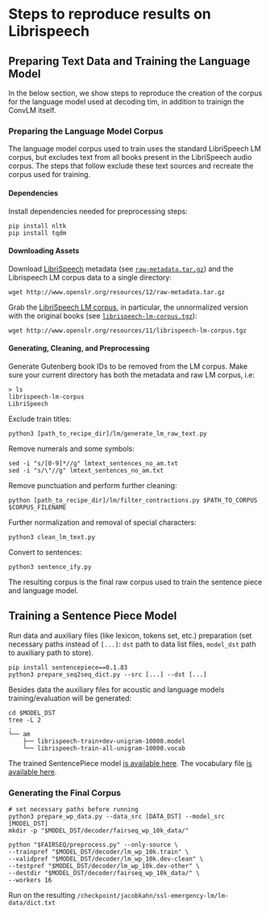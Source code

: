 # Steps to reproduce results on Librispeech

## Preparing Text Data and Training the Language Model
In the below section, we show steps to reproduce the creation of the corpus for the language model used at decoding tim, in addition to trainign the ConvLM itself.

### Preparing the Language Model Corpus

The language model corpus used to train uses the standard LibriSpeech LM corpus, but excludes text from all books present in the LibriSpeech audio corpus. The steps that follow exclude these text sources and recreate the corpus used for training.

#### Dependencies

Install dependencies needed for preprocessing steps:

```
pip install nltk
pip install tqdm
```

#### Downloading Assets

Download [LibriSpeech](http://www.openslr.org/12/) metadata (see [`raw-metadata.tar.gz`](http://www.openslr.org/resources/12/raw-metadata.tar.gz)) and the Librispeech LM corpus data to a single directory:
```
wget http://www.openslr.org/resources/12/raw-metadata.tar.gz
```

Grab the [LibriSpeech LM corpus](http://www.openslr.org/11/), in particular, the unnormalized version with the original books (see [`librispeech-lm-corpus.tgz`](http://www.openslr.org/resources/11/librispeech-lm-corpus.tgz)):
```
wget http://www.openslr.org/resources/11/librispeech-lm-corpus.tgz
```

#### Generating, Cleaning, and Preprocessing

Generate Gutenberg book IDs to be removed from the LM corpus. Make sure your current directory has both the metadata and raw LM corpus, i.e:
```
> ls
librispeech-lm-corpus
LibriSpeech
```
Exclude train titles:
```
python3 [path_to_recipe_dir]/lm/generate_lm_raw_text.py
```

Remove numerals and some symbols:
```
sed -i "s/[0-9]*//g" lmtext_sentences_no_am.txt
sed -i "s/\"//g" lmtext_sentences_no_am.txt
```

Remove punctuation and perform further cleaning:
```
python [path_to_recipe_dir]/lm/filter_contractions.py $PATH_TO_CORPUS $CORPUS_FILENAME
```

Further normalization and removal of special characters:
```
python3 clean_lm_text.py
```

Convert to sentences:
```
python3 sentence_ify.py
```

The resulting corpus is the final raw corpus used to train the sentence piece and language model.


## Training a Sentence Piece Model
Run data and auxiliary files (like lexicon, tokens set, etc.) preparation (set necessary paths instead of `[...]`: `dst` path to data list files, `model_dst` path to auxiliary path to store).
```
pip install sentencepiece==0.1.83
python3 prepare_seq2seq_dict.py --src [...] --dst [...]
```
Besides data the auxiliary files for acoustic and language models training/evaluation will be generated:
```
cd $MODEL_DST
tree -L 2
.
└── am
    ├── librispeech-train+dev-unigram-10000.model
    └── librispeech-train-all-unigram-10000.vocab
```

The trained SentencePiece model [is available here](). The vocabulary file [is available here]().

### Generating the Final Corpus

```
# set necessary paths before running
python3 prepare_wp_data.py --data_src [DATA_DST] --model_src [MODEL_DST]
mkdir -p "$MODEL_DST/decoder/fairseq_wp_10k_data/"

python "$FAIRSEQ/preprocess.py" --only-source \
--trainpref "$MODEL_DST/decoder/lm_wp_10k.train" \
--validpref "$MODEL_DST/decoder/lm_wp_10k.dev-clean" \
--testpref "$MODEL_DST/decoder/lm_wp_10k.dev-other" \
--destdir "$MODEL_DST/decoder/fairseq_wp_10k_data/" \
--workers 16
```

Run on the resulting `/checkpoint/jacobkahn/ssl-emergency-lm/lm-data/dict.txt`
